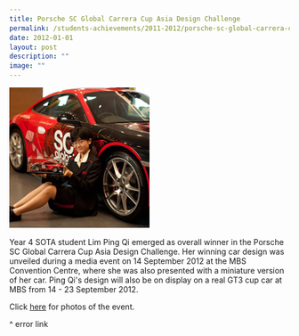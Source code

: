 ```yaml
---
title: Porsche SC Global Carrera Cup Asia Design Challenge
permalink: /students-achievements/2011-2012/porsche-sc-global-carrera-cup-asia-design-challenge/
date: 2012-01-01
layout: post
description: ""
image: ""
---
```


<img style="width:50%" src="/images/porsche_thumb.jpg">
		 
Year 4 SOTA student Lim Ping Qi emerged as overall winner in the Porsche SC Global Carrera Cup Asia Design Challenge. Her winning car design was unveiled during a media event on 14 September 2012 at the MBS Convention Centre, where she was also presented with a miniature version of her car. Ping Qi's design will also be on display on a real GT3 cup car at MBS from 14 - 23 September 2012.

Click&nbsp;[here](https://www.sota.edu.sg/Portals/gallery/15Sept2012-Porsche_Design_Challenge/ "Porsche Design Challenge Photo Gallery")&nbsp;for photos of the event.

^ error link

